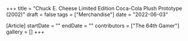 +++
title = "Chuck E. Cheese Limited Edition Coca-Cola Plush Prototype (2002)"
draft = false
tags = ["Merchandise"]
date = "2022-06-03"

[Article]
startDate = ""
endDate = ""
contributors = ["The 64th Gamer"]
gallery = []
+++
